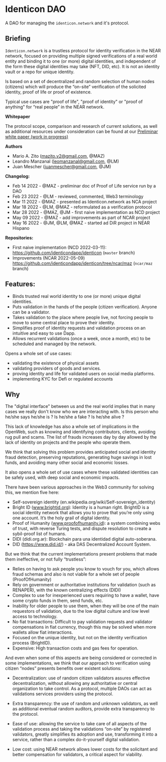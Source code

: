 # Identicon DAO

A DAO for managing the `identicon.network` and it's protocol.

## Briefing

`Identicon.network` is a trustless protocol for identity verification in the NEAR network, focused on providing multiple signed verifications of a real world entity and binding it to one (or more) digital identities, and independent of the form these digital identities may take (NFT, DID, etc).  It is not an identity vault or a repo for unique identity. 

Is based on a set of decentralized and random selection of human nodes (citizens) which will produce the “on-site” verification of the solicited identity,  proof of life or proof of existence.

Typical use cases are "proof of life", "proof of identity" or "proof of anything" for “real people” in the NEAR network. 

**Whitepaper**

The protocol scope, comparison and research of current solutions, as well as additional resources under consideration can be found at our [Preliminar white paper (work in progress)](https://docs.google.com/document/d/1lDRp3crvEXCSTWXkbAY-ONF3Barg7jDoOdzxh1UjYmE/edit?usp=sharing)

**Authors**

- Mario A. Zito (mazito.v2@gmail.com, @MAZ)
- Leandro Manzanal (leomanzanal@gmail.com, @LM)
- Juan Mescher (juanmescher@gmail.com, @JM)

**Changelog:**

- Feb 14 2022 - @MAZ - preliminar doc of Proof of Life service run by a DAO
- Feb 23 2022 - @LM - reviewed, commented, Web3 terminology
- Mar 11 2022 - @MAZ - presented as Identicon.network as NCA project
- Mar 18 2022 - @LM, @MAZ - reformulated as a verification protocol
- Mar 28 2022 - @MAZ, @JM - first naive implementation as NCD project
- May 09 2022 - @MAZ - add improvements as part of NCAR project
- May 16 2022 - @JM, @LM, @MAZ - started ad DiR project in NEAR Hispano 

**Repositories:**

- First naive implementation (NCD 2022-03-11): https://github.com/identicondapp/identicon (`master` branch)
- Improvements (NCAR 2022-05-09) https://github.com/identicondapp/identicon/tree/ncar/maz (`ncar/maz` branch)

## Features:

- Binds trusted real world identity to one (or more) unique digital identities.
- Puts validation in the hands of the people (citizen verification). Anyone can be a validator. 
- Takes validation to the place where people live, not forcing people to move to some central place to prove their identity.
- Simplifies proof of identity requests and validation process on an intuitive and easy to use Dapp.
- Allows recurrent validations (once a week, once a month, etc) to be scheduled and managed by the network.

Opens a whole set of use cases:

- validating the existence of physical assets
- validating providers of goods and services. 
- proving identity and life for validated users on social media platforms.
- implementing KYC for Defi or regulated accounts

## Why

The "digital interface" between us and the real world implies that in many cases we really don't know who we are interacting with. Is this person who he/she says he/she is ? Is he/she a fake ? Is he/she alive ?

This lack of knowledge has also a whole set of implications in the OpenWeb, such as knowing and identifying contributors, clients, avoiding rug pull and scams. The list of frauds increases day by day allowed by the lack of identity on projects and the people who operate them.

We think that solving this problem provides anticipated social and identity fraud detection, preserving reputations, generating huge savings in lost funds, and avoiding many other social and economic losses.

It also opens a whole set of use cases where these validated identities can be safely used, with deep social and economic impacts.

There have been various approaches in the Web3 community for solving this, we mention five here:

- Self-sovereign identity (en.wikipedia.org/wiki/Self-sovereign_identity)
- Bright ID (www.brightid.org): Identity is a human right. BrightID is a social identity network that allows you to prove that you’re only using one account. It’s the holy grail of digital identity.
- Proof of Humanity (www.proofofhumanity.id): a system combining webs of trust, with reverse Turing tests, and dispute resolution to create a sybil-proof list of humans.
- DIDI (didi.org.ar): Blockchain para una identidad digital auto-soberana.
- DID (https://www.did.id/) - aka DAS Decentralized Account System.

But we think that the current implementations present problems that made them ineffective, or not fully “trustless”:

- Relies on having to ask people you know to vouch for you, which allows fraud schemas and also is not viable for a whole set of people (ProofOfHumanity)
- Rely on government or authoritative institutions for validation (such as RENAPER), with the known centralizing effects (DIDI)
- Complex to use for inexperienced users requiring to have a wallet, have some crypto funds in them, send funds, etc.
- Inability for older people to use them, when they will be one of the main requestors of validation, due to the low digital culture and low level access to technology.
- No fiat transactions: Difficult to pay validation requests and validator compensations in fiat currency, though this may be solved when more wallets allow fiat interactions. 
- Focused on the unique identity, but not on the identity verification process (BrightID).
- Expensive: High transaction costs and gas fees for operation.

And even when some of this aspects are being considered or corrected in some implementations, we think that our approach to verification using citizen “nodes” presents benefits over existent solutions:

- Decentralization: use of random citizen validators assures effective decentralization, without allowing any authoritative or central organization to take control. As a protocol, multiple DAOs can act as validations services providers using the protocol.

- Extra transparency: the use of random and unknown validators, as well as additional eventual random auditors, provide extra transparency to the protocol.

- Ease of use: allowing the service to take care of all aspects of the validation process and taking the validations “on-site” by registered validators, greatly simplifies its adoption and use, transforming it into a service, rather than a complex do-it-yourself digital validation.

- Low cost: using NEAR network allows lower costs for the solicitant and better compensation for validators, a critical aspect for viability.

